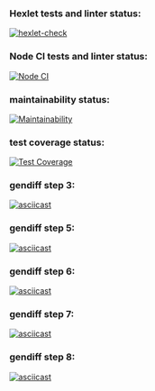 ### Hexlet tests and linter status:
[![hexlet-check](https://github.com/deus-ex-m/frontend-project-46/actions/workflows/hexlet-check.yml/badge.svg?branch=main)](https://github.com/deus-ex-m/frontend-project-46/actions/workflows/hexlet-check.yml)
### Node CI tests and linter status:
[![Node CI](https://github.com/deus-ex-m/frontend-project-46/actions/workflows/nodejs.yml/badge.svg?branch=main)](https://github.com/deus-ex-m/frontend-project-46/actions/workflows/nodejs.yml)
### maintainability status:
[![Maintainability](https://api.codeclimate.com/v1/badges/74cd35462a7c58d57ee6/maintainability)](https://codeclimate.com/github/deus-ex-m/frontend-project-46/maintainability)
### test coverage status:
[![Test Coverage](https://api.codeclimate.com/v1/badges/74cd35462a7c58d57ee6/test_coverage)](https://codeclimate.com/github/deus-ex-m/frontend-project-46/test_coverage)
### gendiff step 3:
[![asciicast](https://asciinema.org/a/YgHU6eyLslxSEMkl3JnRTp5Am.svg)](https://asciinema.org/a/YgHU6eyLslxSEMkl3JnRTp5Am)
### gendiff step 5:
[![asciicast](https://asciinema.org/a/vzfNbDxrbHxjSb9qivwy22sbO.svg)](https://asciinema.org/a/vzfNbDxrbHxjSb9qivwy22sbO)
### gendiff step 6:
[![asciicast](https://asciinema.org/a/CY0De7IMpVP3Jtge1qfAlqeJt.svg)](https://asciinema.org/a/CY0De7IMpVP3Jtge1qfAlqeJt)
### gendiff step 7:
[![asciicast](https://asciinema.org/a/vq2fGOg7c8uJ3qNpMjkgCpBWb.svg)](https://asciinema.org/a/vq2fGOg7c8uJ3qNpMjkgCpBWb)
### gendiff step 8:
[![asciicast](https://asciinema.org/a/rhDErmr8HsFhM43RjKVtXpWWc.svg)](https://asciinema.org/a/rhDErmr8HsFhM43RjKVtXpWWc)